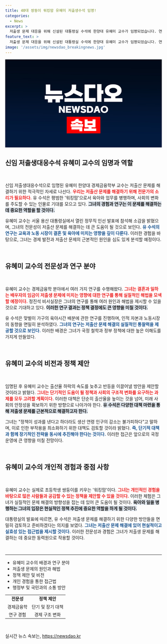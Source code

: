```yaml
---
title: 40대 쌍둥이 워킹맘 유혜미 저출생수석 임명!
categories:
  - News
excerpt: >
  저출생 문제 대응을 위해 신설된 대통령실 수석에 한양대 유혜미 교수가 임명되었습니다. 연구 경력을 바탕으로 근본적인 해결책을 모색할 예정이며, 워킹맘의 관점에서 실질적인 정책을 추진할 계획입니다!
feature_text: >
  저출생 문제 대응을 위해 신설된 대통령실 수석에 한양대 유혜미 교수가 임명되었습니다. 연구 경력을 바탕으로 근본적인 해결책을 모색할 예정이며, 워킹맘의 관점에서 실질적인 정책을 추진할 계획입니다!
image: '/assets/img/newsdao_breakingnews.jpg'
---
```


<p><img src="/assets/img/newsdao_breakingnews.jpg" alt="ontimetimes 속보" /></p>

<h2 data-ke-size="size26">신임 저출생대응수석 유혜미 교수의 임명과 역할</h2>

<p data-ke-size="size16">&nbsp;</p>

<p>신임 저출생대응수석으로 임명된 유혜미 한양대 경제금융학부 교수는 저출산 문제를 해결하기 위한 적극적인 자세로 나선다. <b><span style="color: #ee2323;">우리는 저출산 문제를 해결하기 위해 전문가의 소리가 필요하다.</span></b> 유 수석은 평범한 '워킹맘'으로서 육아와 업무를 병행하며, 사회의 변화를 주도할 수 있는 인물로 기대를 모으고 있다. <b><span style="background-color: #21538527;">그녀의 경험과 연구는 이 문제를 해결하는 데 중요한 역할을 할 것이다.</span></b> </p>

<p>유혜미 교수는 서울 용산 대통령실에서 열린 정무직 인선 발표에 참석해 소감을 밝혔으며, 그녀의 전문성이 저출산 문제를 해결하는 데 큰 도움이 될 것으로 보인다. <b><span style="color: #1a5490;">유 수석의 연구는 교육과 노동 시장이 결혼 및 육아에 미치는 영향을 깊이 다룬다.</span></b> 이러한 경험을 바탕으로, 그녀는 경제 발전과 저출산 문제의 근본적인 원인을 심도 있게 분석할 예정이다. <p data-ke-size="size16">&nbsp;</p></p>

<h2 data-ke-size="size26">유혜미 교수의 전문성과 연구 분야</h2>

<p data-ke-size="size16">&nbsp;</p>

<p>유혜미 교수는 경제금융학 분야에서 여러 가지 연구를 수행해왔다. <b><span style="color: #ee2323;">그녀는 결혼과 일하는 배우자의 임금이 저출생 문제에 미치는 영향에 대한 연구를 통해 실질적인 해법을 모색할 예정이다.</span></b> 정진석 비서실장은 그녀의 연구를 통해 여러 원인과 해법을 제시할 수 있을 것으로 기대하고 있다. <b><span style="background-color: #21538527;">이러한 연구 결과는 정책 결정에도 큰 영향을 미칠 것이다.</span></b> </p>

<p>유 수석은 맞벌이 가구의 육아시간 배분에 관한 연구를 진행하며, 인적 자본과 노동시장의 동향을 면밀히 분석하였다. <b><span style="color: #1a5490;">그녀의 연구는 저출산 문제 해결의 실질적인 통찰력을 제공할 것으로 보인다.</span></b> 이러한 배경은 그녀가 국정 철학과 정부 정책에 대한 높은 이해도를 가지게 만들었다. <p data-ke-size="size16">&nbsp;</p></p>

<h2 data-ke-size="size26">유혜미 교수의 비전과 정책 제안</h2>

<p data-ke-size="size16">&nbsp;</p>

<p>임명된 후 유혜미 교수는 출산율 하락의 속도를 늦추고 반등을 이끌어낼 방안을 제안할 것이라고 밝혔다. <b><span style="color: #ee2323;">그녀는 단기적인 도움이 될 정책과 사회의 구조적 변화를 요구하는 과제를 모두 고려할 계획이다.</span></b> 이러한 대책은 단순히 출산율을 높이는 것을 넘어, 미래 사회의 안정성을 확보하기 위한 방향으로 나아가야 한다. <b><span style="background-color: #21538527;">유 수석은 다양한 대책 마련을 통해 저출생 문제를 근본적으로 해결하고자 한다.</span></b> </p>

<p>그녀는 "정책이 성과를 낸다고 하더라도 생산 연령 인구의 감소는 불가피하다"고 말하며, 이로 인한 부작용을 최소화하기 위한 대책도 검토할 것이라 밝혔다. <b><span style="color: #1a5490;">즉, 단기적 대책과 함께 장기적인 전략을 동시에 추진해야 한다는 것이다.</span></b> 이러한 접근은 앞으로의 국정 운영에 큰 영향을 미칠 전망이다. <p data-ke-size="size16">&nbsp;</p></p>

<h2 data-ke-size="size26">유혜미 교수의 개인적 경험과 중점 사항</h2>

<p data-ke-size="size16">&nbsp;</p>

<p>유혜미 교수는 실제로 초등학생 쌍둥이를 키우는 '워킹맘'이다. <b><span style="color: #ee2323;">그녀는 개인적인 경험을 바탕으로 많은 사람들과 공감할 수 있는 정책을 제안할 수 있을 것이다.</span></b> 이러한 체험은 그녀가 실질적인 문제 해결의 방향성을 잡는 데 있어 큰 도움이 될 것이다. <b><span style="background-color: #21538527;">육아와 일을 병행하는 그녀의 입장은 현실적인 정책 추진에 중요한 역할을 하게 될 것이다.</span></b> </p>

<p>대통령실의 발표에 따르면, 유 수석은 저출생 문제를 해결하기 위한 다양한 방안들을 면밀히 검토하고 준비하겠다는 의지를 보였다. <b><span style="color: #1a5490;">그녀는 저출산 문제 해결에 있어 현실적이고 실효성 있는 접근법을 제시할 것이다.</span></b> 이러한 전문성과 경험은 그녀가 저출생 문제를 해결하는 데 중요한 동력원으로 작용할 것이다. <p data-ke-size="size16">&nbsp;</p></p>

<hr>

<ul>
    <li>유혜미 교수의 배경과 연구 분야</li>
    <li>저출생 문제의 원인과 해법</li>
    <li>정책 제안 및 비전</li>
    <li>개인 경험을 통한 접근법</li>
    <li>행정부 및 국민과의 소통 방안</li>
</ul>

<table style="width: 100%;">
    <tr>
        <td style="text-align: center; height: 17px;"><b>전문성</b></td>
        <td style="text-align: center; height: 17px;"><b>정책 제안</b></td>
    </tr>
    <tr>
        <td style="text-align: center; height: 17px;">경제금융학</td>
        <td style="text-align: center; height: 17px;">단기 및 장기 대책</td>
    </tr>
    <tr>
        <td style="text-align: center; height: 17px;">연구 경험</td>
        <td style="text-align: center; height: 17px;">경제 구조 변화</td>
    </tr>
</table>

<p data-ke-size="size16">&nbsp;</p>
실시간 뉴스 속보는, <a href="https://newsdao.kr" rel="dofollow">https://newsdao.kr</a>


